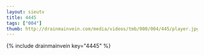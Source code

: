 ```yaml
--- 
layout: sieutv
title: 4445
tags: ["004"]
thumb: http://drainmainvein.com/media/videos/tmb/000/004/445/player.jpg
---
```

{% include drainmainvein key="4445" %} 
